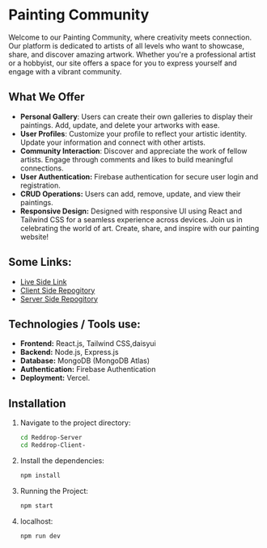# Painting Community

Welcome to our Painting Community, where creativity meets connection. Our platform is dedicated to artists of all levels who want to showcase, share, and discover amazing artwork. Whether you're a professional artist or a hobbyist, our site offers a space for you to express yourself and engage with a vibrant community.

## What We Offer

- **Personal Gallery**: Users can create their own galleries to display their paintings. Add, update, and delete your artworks with ease.
- **User Profiles**: Customize your profile to reflect your artistic identity. Update your information and connect with other artists.
- **Community Interaction**: Discover and appreciate the work of fellow artists. Engage through comments and likes to build meaningful connections.
- **User Authentication:** Firebase authentication for secure user login and registration.
- **CRUD Operations:** Users can add, remove, update, and view their paintings.
- **Responsive Design:** Designed with responsive UI using React and Tailwind CSS for a seamless experience across devices.
Join us in celebrating the world of art. Create, share, and inspire with our painting website!

## Some Links:
- [Live Side Link](https://earthy-art-and-craft.web.app)
- [Client Side Repogitory](https://github.com/hasanalam365/Earthy-Craft-Client)
- [Server Side Repogitory](https://github.com/hasanalam365/Earthy-Craft-Server)



## Technologies / Tools use:

- **Frontend:** React.js, Tailwind CSS,daisyui
- **Backend:** Node.js, Express.js
- **Database:** MongoDB (MongoDB Atlas)
- **Authentication:** Firebase Authentication
- **Deployment:**  Vercel.

## Installation

1. Navigate to the project directory:
   ```sh
   cd Reddrop-Server
   cd Reddrop-Client-

2. Install the dependencies:
   ```sh
   npm install


3. Running the Project:
   ```sh
   npm start

4. localhost:
   ```sh
   npm run dev
